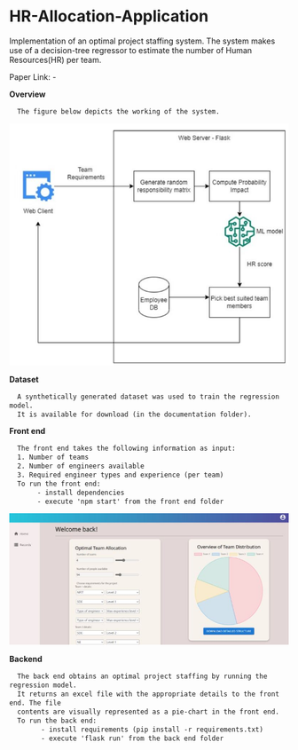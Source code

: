 # HR-Allocation-Application
Implementation of an optimal project staffing system. The system makes use of a decision-tree regressor to estimate the number of Human Resources(HR) per team.

Paper Link: - 


**Overview**

      The figure below depicts the working of the system.
<p align="center">
  <img src="https://github.com/AAnirudh07/HR-Allocation-Application/blob/main/assets/overall.JPG" />
</p>


**Dataset**

      A synthetically generated dataset was used to train the regression model. 
      It is available for download (in the documentation folder). 

**Front end**

      The front end takes the following information as input:
      1. Number of teams
      2. Number of engineers available
      3. Required engineer types and experience (per team)
      To run the front end:
           - install dependencies
           - execute 'npm start' from the front end folder
<p align="center">
  <img src="https://github.com/AAnirudh07/HR-Allocation-Application/blob/main/assets/frontend.JPG" />
</p>


**Backend**

      The back end obtains an optimal project staffing by running the regression model. 
      It returns an excel file with the appropriate details to the front end. The file
      contents are visually represented as a pie-chart in the front end.
      To run the back end:
            - install requirements (pip install -r requirements.txt)
            - execute 'flask run' from the back end folder

